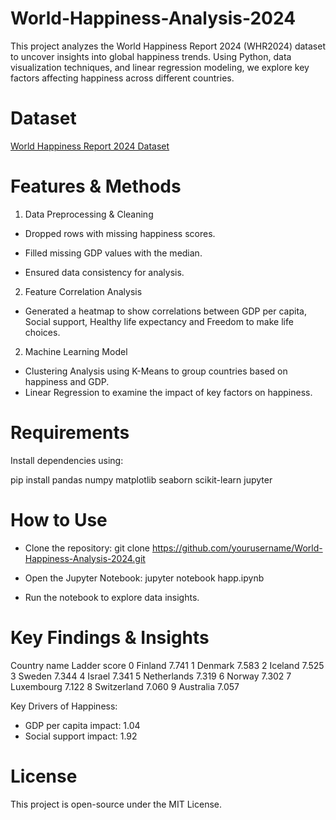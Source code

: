# World-Happiness-Analysis-2024

This project analyzes the World Happiness Report 2024 (WHR2024) dataset to uncover insights into global happiness trends. Using Python, data visualization techniques, and linear regression modeling, we explore key factors affecting happiness across different countries.

# Dataset
 [World Happiness Report 2024 Dataset](https://www.kaggle.com/datasets/ajaypalsinghlo/world-happiness-report-2024)


# Features & Methods

1. Data Preprocessing & Cleaning

* Dropped rows with missing happiness scores.

* Filled missing GDP values with the median.

* Ensured data consistency for analysis.


2. Feature Correlation Analysis
   
* Generated a heatmap to show correlations between GDP per capita, 
  Social support, Healthy life expectancy and Freedom to make life choices.




2. Machine Learning Model

* Clustering Analysis using K-Means to group countries based on happiness and GDP.
* Linear Regression to examine the impact of key factors on happiness.



# Requirements

Install dependencies using:

pip install pandas numpy matplotlib seaborn scikit-learn jupyter

# How to Use

* Clone the repository: git clone https://github.com/yourusername/World-Happiness-Analysis-2024.git

* Open the Jupyter Notebook: jupyter notebook happ.ipynb

* Run the notebook to explore data insights.



# Key Findings & Insights

  Country name  Ladder score
0      Finland         7.741
1      Denmark         7.583
2      Iceland         7.525
3       Sweden         7.344
4       Israel         7.341
5  Netherlands         7.319
6       Norway         7.302
7   Luxembourg         7.122
8  Switzerland         7.060
9    Australia         7.057

Key Drivers of Happiness:
- GDP per capita impact: 1.04
- Social support impact: 1.92



# License

This project is open-source under the MIT License.

